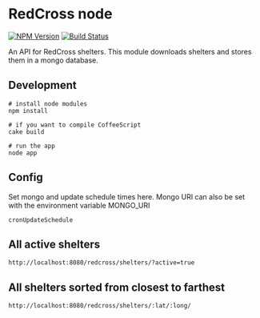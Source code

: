 # RedCross node

[![NPM Version](http://img.shields.io/npm/v/redcross.svg)](https://www.npmjs.org/package/redcross)
[![Build Status](https://travis-ci.org/avantassel/redcross-node.svg)](https://travis-ci.org/avantassel/redcross-node)

An API for RedCross shelters. This module downloads shelters and stores them in a mongo database.

## Development
```
# install node modules
npm install

# if you want to compile CoffeeScript
cake build

# run the app
node app
```

## Config

Set mongo and update schedule times here.  Mongo URI can also be set with the environment variable MONGO_URI
```
cronUpdateSchedule
```

## All active shelters
```
http://localhost:8080/redcross/shelters/?active=true
```

## All shelters sorted from closest to farthest
```
http://localhost:8080/redcross/shelters/:lat/:long/
```
